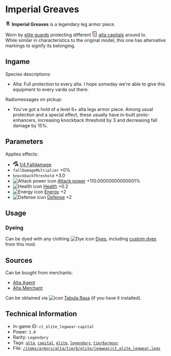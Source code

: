 # Imperial Greaves

<img src="https://raw.githubusercontent.com/Ceterai/Enternia/main/items/armors/alta/tier6/elite/legwear/icon.png" alt="Imperial Greaves icon" loading="lazy" width="auto" height="16px"/> **Imperial Greaves** is a legendary leg armor piece.

Worn by [elite guards](https://ceterai.github.io/MyEnternia/Wiki/EliteGuard) protecting different <img src="https://raw.githubusercontent.com/Ceterai/Enternia/main/codex/alta/ebook/stardust.png" alt="Alta Capitals icon" loading="lazy" width="auto" height="16px"/> [alta capitals](https://ceterai.github.io/MyEnternia/Wiki/AltaCapitals) around Io.  
While similar in characteristics to the original model, this one has alternative markings to signify its belonging.

## Ingame

Species descriptions:

- Alta: Full protection to every alta. I hope someday we're able to give this equipment to every varda out there.

Radiomessages on pickup:

- You've got a hold of a level 6+ alta legs armor piece. Among usual protection and a special effect, these usually have in-built proto-enhancers, increasing knockback threshold by 3 and decreasing fall damage by 15%.

## Parameters

Applies effects:

- <img src="https://raw.githubusercontent.com/Ceterai/Enternia/main/stats/effects/ct_velocity_jump/ct_longfall.png" alt="1/4 Falldamage icon" loading="lazy" width="auto" height="16px"/> [1/4 Falldamage](https://ceterai.github.io/MyEnternia/Wiki/1By4Falldamage)
- `fallDamageMultiplier` +0%
- `knockbackThreshold` +3.0
- <img src="https://starbounder.org/mediawiki/images/d/d0/Power_Icon.png" alt="Attack power icon" loading="lazy" width="15px" height="15px"/> [Attack power](https://starbounder.org/Attack_power) +110.00000000000001%
- <img src="https://starbounder.org/mediawiki/images/4/44/Health_Icon.png" alt="Health icon" loading="lazy" width="15px" height="15px"/> [Health](https://starbounder.org/Health) +0.2
- <img src="https://starbounder.org/mediawiki/images/a/a3/Energy_Icon.png" alt="Energy icon" loading="lazy" width="15px" height="15px"/> [Energy](https://starbounder.org/Energy) +2
- <img src="https://starbounder.org/mediawiki/images/c/c8/Armor_Icon.png" alt="Defense icon" loading="lazy" width="15px" height="15px"/> [Defense](https://starbounder.org/Defense) +2

## Usage

### Dyeing

Can be dyed with any clothing <img src="https://starbounder.org/mediawiki/images/c/cf/Dye_Remover.png" alt="Dye icon" width="8" height="12"/> [Dyes](https://starbounder.org/Dye), including [custom dyes](https://ceterai.github.io/MyEnternia/Wiki/Dyes) from this mod.

## Sources

Can be bought from merchants:

- [Alta Agent](https://ceterai.github.io/MyEnternia/Wiki/AltaAgent)
- [Alta Merchant](https://ceterai.github.io/MyEnternia/Wiki/AltaMerchant)

Can be obtained via <img src="https://steamuserimages-a.akamaihd.net/ugc/263843960696222713/3EC9A7C005541F7D577EBCB8C5736B4EFC9973D6/" alt="icon" width="8" height="12"/> [Tabula Rasa](https://community.playstarbound.com/resources/the-tabula-rasa.3222/) (if you have it installed).

## Technical Information

- In-game ID: `ct_elite_legwear-capital`
- Power: `1.0`
- Rarity: `Legendary`
- Tags: [`alta`](https://ceterai.github.io/MyEnternia/Wiki/Tags/Alta), [`capital`](https://ceterai.github.io/MyEnternia/Wiki/Tags/Capital), [`elite`](https://ceterai.github.io/MyEnternia/Wiki/Tags/Elite), [`legendary`](https://ceterai.github.io/MyEnternia/Wiki/Tags/Legendary), [`tier6armour`](https://ceterai.github.io/MyEnternia/Wiki/Tags/Tier6Armour)
- File: [`/items/armors/alta/tier6/elite/legwear/ct_elite_legwear.legs`](https://github.com/Ceterai/Enternia/blob/main/items/armors/alta/tier6/elite/legwear/ct_elite_legwear.legs)
